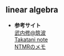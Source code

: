 ## linear algebra  

- **参考サイト**  
  [武内修@筑波](https://dora.bk.tsukuba.ac.jp/~takeuchi/?%E7%B7%9A%E5%BD%A2%E4%BB%A3%E6%95%B0%EF%BC%A9%2F%E8%A1%8C%E5%88%97%E5%BC%8F#x3d21891)  
  [Takatani note](https://takataninote.com/linear-algebra/det.html)  
  [NTMRのメモ](https://natsu1014-brog.hatenablog.com/entry/2020/08/01/223004)  
